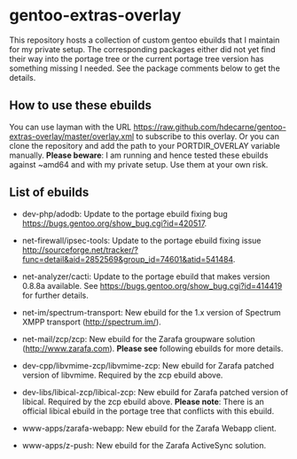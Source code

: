gentoo-extras-overlay
=====================
This repository hosts a collection of custom gentoo ebuilds that I maintain for my private setup.
The corresponding packages either did not yet find their way into the portage tree or the current portage tree version has something missing I needed. See the package comments below to get the details.

How to use these ebuilds
------------------------
You can use layman with the URL https://raw.github.com/hdecarne/gentoo-extras-overlay/master/overlay.xml to subscribe to this overlay. Or you can clone the repository and add the path to your PORTDIR\_OVERLAY variable manually.
__Please beware__: I am running and hence tested these ebuilds against ~amd64 and with my private setup. Use them at your own risk.

List of ebuilds
---------------

* dev-php/adodb: Update to the portage ebuild fixing bug https://bugs.gentoo.org/show_bug.cgi?id=420517.

* net-firewall/ipsec-tools: Update to the portage ebuild fixing issue http://sourceforge.net/tracker/?func=detail&aid=2852569&group_id=74601&atid=541484.

* net-analyzer/cacti: Update to the portage ebuild that makes version 0.8.8a available. See https://bugs.gentoo.org/show_bug.cgi?id=414419 for further details.

* net-im/spectrum-transport: New ebuild for the 1.x version of Spectrum XMPP transport (http://spectrum.im/).

* net-mail/zcp/zcp: New ebuild for the Zarafa groupware solution (http://www.zarafa.com). __Please see__ following ebuilds for more details.

* dev-cpp/libvmime-zcp/libvmime-zcp: New ebuild for Zarafa patched version of libvmime. Required by the zcp ebuild above.

* dev-libs/libical-zcp/libical-zcp: New ebuild for Zarafa patched version of libical. Required by the zcp ebuild above. __Please note__: There is an official libical ebuild in the portage tree that conflicts with this ebuild.

* www-apps/zarafa-webapp: New ebuild for the Zarafa Webapp client.

* www-apps/z-push: New ebuild for the Zarafa ActiveSync solution.
